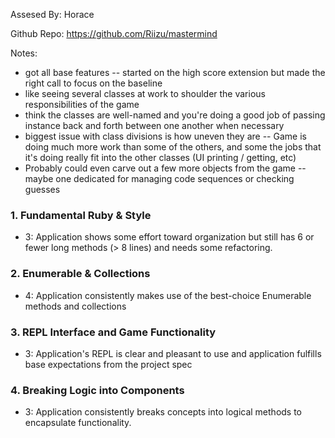 Assesed By: Horace

Github Repo: https://github.com/Riizu/mastermind

Notes:

* got all base features -- started on the high score extension but made the right call to
focus on the baseline
* like seeing several classes at work to shoulder the various responsibilities of the game
* think the classes are well-named and you're doing a good job of passing instance back and forth between one another when necessary
* biggest issue with class divisions is how uneven they are -- Game is doing much more work than some of the others, and some the jobs that it's doing really fit into the other classes (UI printing / getting, etc)
* Probably could even carve out a few more objects from the game -- maybe one dedicated for managing code sequences or checking guesses

### 1. Fundamental Ruby & Style

* 3:  Application shows some effort toward organization but still has 6 or fewer long methods (> 8 lines) and needs some refactoring.

### 2. Enumerable & Collections

* 4: Application consistently makes use of the best-choice Enumerable methods and collections

### 3. REPL Interface and Game Functionality

* 3: Application's REPL is clear and pleasant to use and application fulfills base expectations from the project spec

### 4. Breaking Logic into Components

* 3: Application consistently breaks concepts into logical methods to encapsulate functionality.

